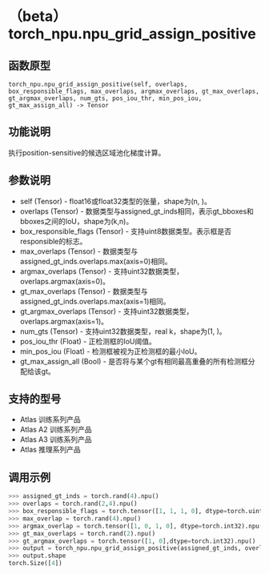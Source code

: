 # （beta）torch_npu.npu_grid_assign_positive

## 函数原型

```
torch_npu.npu_grid_assign_positive(self, overlaps, box_responsible_flags, max_overlaps, argmax_overlaps, gt_max_overlaps, gt_argmax_overlaps, num_gts, pos_iou_thr, min_pos_iou, gt_max_assign_all) -> Tensor
```

## 功能说明

执行position-sensitive的候选区域池化梯度计算。

## 参数说明

- self (Tensor) - float16或float32类型的张量，shape为(n, )。
- overlaps (Tensor) - 数据类型与assigned_gt_inds相同，表示gt_bboxes和bboxes之间的IoU，shape为(k,n)。
- box_responsible_flags (Tensor) - 支持uint8数据类型。表示框是否responsible的标志。
- max_overlaps (Tensor) - 数据类型与assigned_gt_inds.overlaps.max(axis=0)相同。
- argmax_overlaps (Tensor) - 支持uint32数据类型，overlaps.argmax(axis=0)。
- gt_max_overlaps (Tensor) - 数据类型与assigned_gt_inds.overlaps.max(axis=1)相同。
- gt_argmax_overlaps (Tensor) - 支持uint32数据类型， overlaps.argmax(axis=1)。
- num_gts (Tensor) - 支持uint32数据类型，real k，shape为(1, )。
- pos_iou_thr (Float) - 正检测框的IoU阈值。
- min_pos_iou (Float) - 检测框被视为正检测框的最小IoU。
- gt_max_assign_all (Bool) - 是否将与某个gt有相同最高重叠的所有检测框分配给该gt。

## 支持的型号

- <term>Atlas 训练系列产品</term>
- <term>Atlas A2 训练系列产品</term>
- <term>Atlas A3 训练系列产品</term>
- <term>Atlas 推理系列产品</term>

## 调用示例

```python
>>> assigned_gt_inds = torch.rand(4).npu()
>>> overlaps = torch.rand(2,4).npu()
>>> box_responsible_flags = torch.tensor([1, 1, 1, 0], dtype=torch.uint8).npu()
>>> max_overlap = torch.rand(4).npu()
>>> argmax_overlap = torch.tensor([1, 0, 1, 0], dtype=torch.int32).npu()
>>> gt_max_overlaps = torch.rand(2).npu()
>>> gt_argmax_overlaps = torch.tensor([1, 0],dtype=torch.int32).npu()
>>> output = torch_npu.npu_grid_assign_positive(assigned_gt_inds, overlaps, box_responsible_flags, max_overlap, argmax_overlap, gt_max_overlaps, gt_argmax_overlaps, 128, 0.5, 0., True)
>>> output.shape
torch.Size([4])
```

